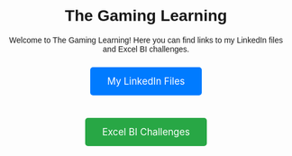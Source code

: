 <h1 align="center" style="font-family: 'Feather Bold', sans-serif;">The Gaming Learning</h1>

<p align="center" style="font-family: 'DIN Next Rounded LT W01 Regular', sans-serif;">Welcome to The Gaming Learning! Here you can find links to my LinkedIn files and Excel BI challenges.</p>

<div align="center">

  <div style="margin-bottom: 20px;">
    <a href="https://github.com/Hermione-Granger-1176/LinkedIn" style="display: inline-block; padding: 15px 30px; margin: 10px; font-size: 1.2em; text-decoration: none; color: #fff; background-color: #007bff; border-radius: 5px; transition: background-color 0.3s;" onmouseover="this.style.backgroundColor='#0056b3'" onmouseout="this.style.backgroundColor='#007bff'">My LinkedIn Files</a>
  </div>
  
  <div>
    <a href="https://github.com/Hermione-Granger-1176/LinkedIn" style="display: inline-block; padding: 15px 30px; margin: 10px; font-size: 1.2em; text-decoration: none; color: #fff; background-color: #28a745; border-radius: 5px; transition: background-color 0.3s;" onmouseover="this.style.backgroundColor='#218838'" onmouseout="this.style.backgroundColor='#28a745'">Excel BI Challenges</a>
  </div>

</div>
